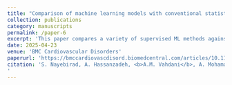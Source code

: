 ```yaml
---
title: "Comparison of machine learning models with conventional statistical methods for prediction of percutaneous coronary intervention outcomes: a systematic review and meta-analysis"
collection: publications
category: manuscripts
permalink: /paper-6
excerpt: 'This paper compares a variety of supervised ML methods against logistic regression in predicting PCI outcomes, in terms of performance. We also extensively assess the models in terms of risk of bias (RoB) due factors such as data leakage and lack of external validation, using the [CHARMS](https://journals.plos.org/plosmedicine/article?id=10.1371/journal.pmed.1001744) and [PROBAST](https://pubmed.ncbi.nlm.nih.gov/30596875/) guidelines.'
date: 2025-04-23
venue: 'BMC Cardiovascular Disorders'
paperurl: 'https://bmccardiovascdisord.biomedcentral.com/articles/10.1186/s12872-025-04746-0'
citation: 'S. Nayebirad, A. Hassanzadeh, <b>A.M. Vahdani</b>, A. Mohamadi, S. Forghani, A. Shafiee, F. Masoudkabir, <i>Comparison of machine learning models with conventional statistical methods for prediction of percutaneous coronary intervention outcomes: a systematic review and meta-analysis</i>, BMC Cardiovasc Disord 25 (2025) 310. https://doi.org/10.1186/s12872-025-04746-0.
'
---
```


